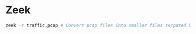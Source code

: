 # Zeek

```bash
zeek -r traffic.pcap # Convert pcap files into smaller files serpated by protocol
```

